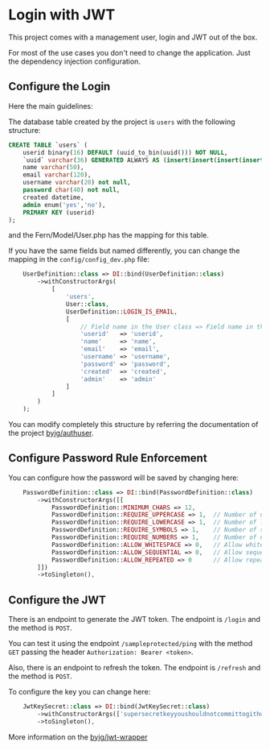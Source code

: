 # Login with JWT

This project comes with a management user, login and JWT out of the box.

For most of the use cases you don't need to change the application. Just the dependency injection configuration.

## Configure the Login

Here the main guidelines:

The database table created by the project is `users` with the following structure:

```sql
CREATE TABLE `users` (
    userid binary(16) DEFAULT (uuid_to_bin(uuid())) NOT NULL,
    `uuid` varchar(36) GENERATED ALWAYS AS (insert(insert(insert(insert(hex(`userid`),9,0,'-'),14,0,'-'),19,0,'-'),24,0,'-')) VIRTUAL,
    name varchar(50),
    email varchar(120),
    username varchar(20) not null,
    password char(40) not null,
    created datetime,
    admin enum('yes','no'),
    PRIMARY KEY (userid)
);
```

and the Fern/Model/User.php has the mapping for this table.

If you have the same fields but named differently, you can change the mapping in the `config/config_dev.php` file:

```php
    UserDefinition::class => DI::bind(UserDefinition::class)
        ->withConstructorArgs(
            [
                'users',
                User::class,
                UserDefinition::LOGIN_IS_EMAIL,
                [
                    // Field name in the User class => Field name in the database
                    'userid'   => 'userid',
                    'name'     => 'name',
                    'email'    => 'email',
                    'username' => 'username',
                    'password' => 'password',
                    'created'  => 'created',
                    'admin'    => 'admin'
                ]
            ]
        )
    );
```

You can modify completely this structure by referring the documentation of the project [byjg/authuser](https://github.com/byjg/authuser).

## Configure Password Rule Enforcement

You can configure how the password will be saved by changing here:

```php
    PasswordDefinition::class => DI::bind(PasswordDefinition::class)
        ->withConstructorArgs([[
            PasswordDefinition::MINIMUM_CHARS => 12,
            PasswordDefinition::REQUIRE_UPPERCASE => 1,  // Number of uppercase characters
            PasswordDefinition::REQUIRE_LOWERCASE => 1,  // Number of lowercase characters
            PasswordDefinition::REQUIRE_SYMBOLS => 1,    // Number of symbols
            PasswordDefinition::REQUIRE_NUMBERS => 1,    // Number of numbers
            PasswordDefinition::ALLOW_WHITESPACE => 0,   // Allow whitespace
            PasswordDefinition::ALLOW_SEQUENTIAL => 0,   // Allow sequential characters
            PasswordDefinition::ALLOW_REPEATED => 0      // Allow repeated characters
        ]])
        ->toSingleton(),
```

## Configure the JWT

There is an endpoint to generate the JWT token. The endpoint is `/login` and the method is `POST`.

You can test it using the endpoint `/sampleprotected/ping` with the method `GET` passing the header `Authorization: Bearer <token>`.

Also, there is an endpoint to refresh the token. The endpoint is `/refresh` and the method is `POST`.

To configure the key you can change here:

```php
    JwtKeySecret::class => DI::bind(JwtKeySecret::class)
        ->withConstructorArgs(['supersecretkeyyoushouldnotcommittogithub'])
        ->toSingleton(),
```

More information on the [byjg/jwt-wrapper](https://github.com/byjg/jwt-wrapper)
